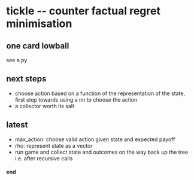 # tickle -- counter factual regret minimisation

## one card lowball

see a.py

## next steps
 - choose action based on a function of the representation of the state, first step towards using a nn to choose the action
 - a collector worth its salt

## latest
 - max_action: choose valid action given state and expected payoff
 - rho: represent state as a vector
 - run game and collect state and outcomes on the way back up the tree i.e. after recursive calls



#### end

